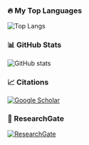 ### 🔥 My Top Languages

![Top Langs](https://github-readme-stats.vercel.app/api/top-langs/?username=asifbk&theme=dracula)

### 📊 GitHub Stats

![GitHub stats](https://github-readme-stats.vercel.app/api?username=asifbk&show_icons=true&theme=tokyonight)
### 📈 Citations
[![Google Scholar](https://img.shields.io/badge/Google%20Scholar-Profile-blue?logo=Google-Scholar&style=flat-square)]([https://scholar.google.com/citations?user=XXXXXXXXXXX](https://scholar.google.com/citations?user=vOcYv8AAAAAJ&hl=en))
### 🔬 ResearchGate
[![ResearchGate](https://img.shields.io/badge/ResearchGate-Research-green?style=flat-square&logo=researchgate)]([https://www.researchgate.net/profile/YourName](https://www.researchgate.net/profile/Asif-Bin-Karim?ev=hdr_xprf))


